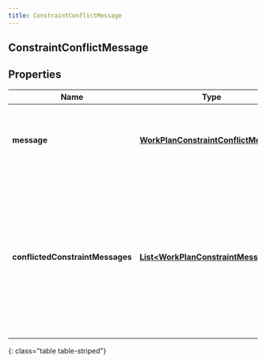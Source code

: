 ```yaml
---
title: ConstraintConflictMessage
---
```

## ConstraintConflictMessage


## Properties

| Name | Type | Description | Notes |
| ------------ | ------------- | ------------- | ------------- |
| **message** | <!----><!---->[**WorkPlanConstraintConflictMessage**](WorkPlanConstraintConflictMessage.html)<!----> | Message for how to resolve a set of conflicted work plan constraints |  [optional] |
| **conflictedConstraintMessages** | <!----><!---->[**List&lt;WorkPlanConstraintMessage&gt;**](WorkPlanConstraintMessage.html)<!----> | Messages for the set of conflicted work plan constraints. Each element indicates the message of a work plan constraint that is conflicted in the set |  [optional] |
{: class="table table-striped"}



